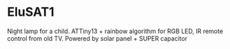 # EluSAT1
Night lamp for a child. ATTiny13 + rainbow algorithm for RGB LED, IR remote control from old TV. Powered by solar panel + SUPER capacitor
